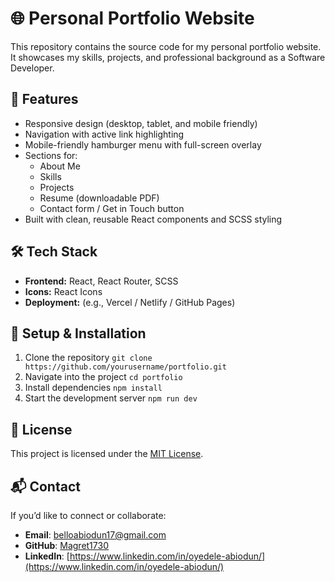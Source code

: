 # 🌐 Personal Portfolio Website

This repository contains the source code for my personal portfolio website.  
It showcases my skills, projects, and professional background as a Software Developer.

## 🚀 Features
- Responsive design (desktop, tablet, and mobile friendly)
- Navigation with active link highlighting
- Mobile-friendly hamburger menu with full-screen overlay
- Sections for:
  - About Me
  - Skills
  - Projects
  - Resume (downloadable PDF)
  - Contact form / Get in Touch button
- Built with clean, reusable React components and SCSS styling

## 🛠️ Tech Stack
- **Frontend:** React, React Router, SCSS
- **Icons:** React Icons
- **Deployment:** (e.g., Vercel / Netlify / GitHub Pages)

## 🔧 Setup & Installation
1. Clone the repository 
`git clone https://github.com/yourusername/portfolio.git`
2. Navigate into the project
`cd portfolio`
3. Install dependencies
`npm install`
4. Start the development server
`npm run dev`

## 📜 License
This project is licensed under the [MIT License](./LICENSE).

## 📬 Contact
If you’d like to connect or collaborate:

- **Email**: [belloabiodun17@gmail.com](mailto:belloabiodun17@gmail.com)
- **GitHub**: [Magret1730](https://github.com/Magret1730)
- **LinkedIn**: [https://www.linkedin.com/in/oyedele-abiodun/](https://www.linkedin.com/in/oyedele-abiodun/)


<!--
# To do 
1. Animations
2. Add Snaps, Keyin last semester project(Context API)
3. Theme. dark and light view
4. Finetune README
-->